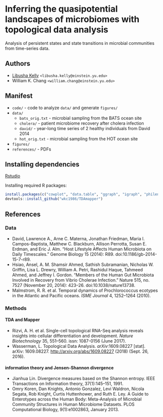# Inferring the quasipotential landscapes of microbiomes with topological data analysis

Analysis of persistent states and state transitions in microbial communities from time-series data.

## Authors
* [Libusha Kelly](http://www.einstein.yu.edu/faculty/13827/libusha-kelly/) `<libusha.kelly@einstein.yu.edu>`
* William K. Chang `<william.chang@einstein.yu.edu>`

## Manifest
* `code/` - code to analyze `data/` and generate `figures/`
* `data/`
    * `bats_orig.txt` - microbial sampling from the BATS ocean site
    * `cholera/` - patient microbiome recovery after cholera infection
    * `david/` - year-long time series of 2 healthy individuals from David 2014
    * `hot_orig.txt` - microbial sampling from the HOT ocean site
* `figures/`
* `references/` - PDFs

## Installing dependencies

[Rstudio](http://rstudio.com)

Installing required R packages:

```r
install.packages(c("cowplot", "data.table", "ggraph", "igraph", "philentropy", "tidygraph", "tidyverse"))
devtools::install_github("wkc1986/TDAmapper")
```


## References

### Data
- David, Lawrence A., Arne C. Materna, Jonathan Friedman, Maria I. Campos-Baptista, Matthew C. Blackburn, Allison Perrotta, Susan E. Erdman, and Eric J. Alm. “Host Lifestyle Affects Human Microbiota on Daily Timescales.” Genome Biology 15 (2014): R89. doi:10.1186/gb-2014-15-7-r89.
- Hsiao, Ansel, A. M. Shamsir Ahmed, Sathish Subramanian, Nicholas W. Griffin, Lisa L. Drewry, William A. Petri, Rashidul Haque, Tahmeed Ahmed, and Jeffrey I. Gordon. “Members of the Human Gut Microbiota Involved in Recovery from Vibrio Cholerae Infection.” Nature 515, no. 7527 (November 20, 2014): 423–26. doi:10.1038/nature13738.
- Malmstrom, R. R. et al. Temporal dynamics of Prochlorococcus ecotypes in the Atlantic and Pacific oceans. *ISME Journal* 4, 1252–1264 (2010).


### Methods

#### TDA and Mapper
- Rizvi, A. H. et al. Single-cell topological RNA-Seq analysis reveals insights into cellular differentiation and development. *Nature Biotechnology* 35, 551–560. issn: 1087-0156 (June 2017).
- Wasserman, L. Topological Data Analysis. *arXiv*:1609.08227 [stat]. arXiv: 1609.08227. http://arxiv.org/abs/1609.08227 (2018) (Sept. 26, 2016).

#### information theory and Jensen-Shannon divergence
* Jianhua Lin. Divergence measures based on the Shannon entropy. IEEE Transactions on Information theory, 37(1):145–151, 1991.
* Omry Koren, Dan Knights, Antonio Gonzalez, Levi Waldron, Nicola Segata, Rob Knight, Curtis Huttenhower, and Ruth E. Ley. A Guide to Enterotypes across the Human Body: Meta-Analysis of Microbial Community Structures in Human Microbiome Datasets. PLOS Computational Biology, 9(1):e1002863, January 2013.

